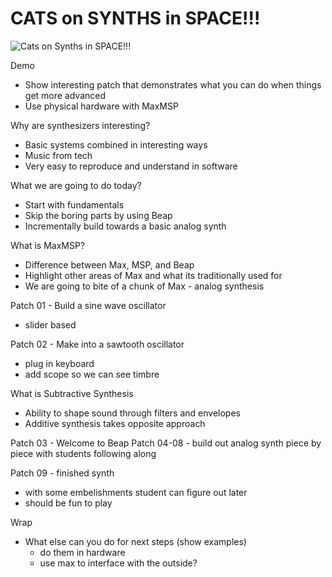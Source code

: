 

# CATS on SYNTHS in SPACE!!!
![Cats on Synths in SPACE!!!](/tumblr_o59xj1tBxz1tvvm7oo1_1280.jpg)


Demo
+ Show interesting patch that demonstrates what you can do when things get more advanced
+ Use physical hardware with MaxMSP


Why are synthesizers interesting?
+ Basic systems combined in interesting ways
+ Music from tech
+ Very easy to reproduce and understand in software


What we are going to do today?
+ Start with fundamentals
+ Skip the boring parts by using Beap
+ Incrementally build towards a basic analog synth


What is MaxMSP?
+ Difference between Max, MSP, and Beap
+ Highlight other areas of Max and what its traditionally used for
+ We are going to bite of a chunk of Max - analog synthesis

Patch 01 - Build a sine wave oscillator
+ slider based

Patch 02 - Make into a sawtooth oscillator
+ plug in keyboard
+ add scope so we can see timbre

What is Subtractive Synthesis
+ Ability to shape sound through filters and envelopes
+ Additive synthesis takes opposite approach

Patch 03 - Welcome to Beap
Patch 04-08 - build out analog synth piece by piece with students following along

Patch 09 - finished synth
+ with some embelishments student can figure out later
+ should be fun to play

Wrap
+ What else can you do for next steps (show examples)
  - do them in hardware
  - use max to interface with the outside?
